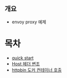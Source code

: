 ## 개요
* envoy proxy 예제

# 목차
* [quick start](./example1_envoy_homepage/)
* [Host 헤더 변조](./example2_set_host_from_example/)
* [httpbin 도커 컨테이너 호출](./example3_httpbin/)
